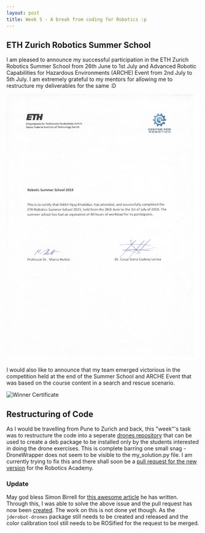 ```yaml
---
layout: post
title: Week 5 - A break from coding for Robotics :p
---
```


## ETH Zurich Robotics Summer School

I am pleased to announce my successful participation in the ETH Zurich Robotics Summer School from 26th June to 1st July and Advanced Robotic Capabilities for Hazardous Environments (ARCHE) Event from 2nd July to 5th July. I am extremely grateful to my mentors for allowing me to restructure my deliverables for the same :D

![Participation Certificate](../img/participation.png)

I would also like to announce that my team emerged victorious in the competition held at the end of the Summer School and ARCHE Event that was based on the course content in a search and rescue scenario.

![Winner Certificate](../img/cert.png)

## Restructuring of Code

As I would be travelling from Pune to Zurich and back, this "week"'s task was to restructure the code into a seperate [drones repository](https://github.com/JdeRobot/drones) that can be used to create a deb package to be installed only by the students interested in doing the drone exercises. This is complete barring one small snag - DroneWrapper does not seem to be visible to the my_solution.py file. I am currently trying to fix this and there shall soon be a [pull request for the new version](https://github.com/nkhedekar/JdeRobot-RoboticsAcademy/commit/be59e56b3297bedfdd3599a664a9a2abf9246bb8) for the Robotics Academy.

### Update

May god bless Simon Birrell for [this awesome article](http://www.artificialhumancompanions.com/structure-python-based-ros-package/) he has written. Through this, I was able to solve the above issue and the pull request has now been [created](http://www.artificialhumancompanions.com/structure-python-based-ros-package/). The work on this is not done yet though. As the `jderobot-drones` package still needs to be created and released and the color calibration tool still needs to be ROSified for the request to be merged.
